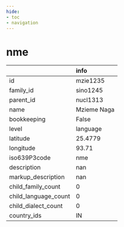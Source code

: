 ```yaml
---
hide:
- toc
- navigation
---
```

# nme
|                      | info        |
|:---------------------|:------------|
| id                   | mzie1235    |
| family_id            | sino1245    |
| parent_id            | nucl1313    |
| name                 | Mzieme Naga |
| bookkeeping          | False       |
| level                | language    |
| latitude             | 25.4779     |
| longitude            | 93.71       |
| iso639P3code         | nme         |
| description          | nan         |
| markup_description   | nan         |
| child_family_count   | 0           |
| child_language_count | 0           |
| child_dialect_count  | 0           |
| country_ids          | IN          |